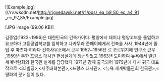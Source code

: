 ![Example.jpg](//rv.wkcdn.net/http://rigvedawiki.net/r1/pds/_ea_b9_80_ec_a4_91
_ec_97_85/Example.jpg)

[JPG image (99.06 KB)]

김중업(1922~1986)은 대한민국의 건축가이다. 평양에서 태어나 평양고보를 졸업하고 요코하마 고등공업학교를 입학하고 나카무라 준페이에게서
건축을 사사 ,1944년에 졸업 후 마츠다 히라다 건축사무소에서 근무 1952~1956년 르 코르뷔지에 연구소 근무 ,1959년 주한 프랑스
대사관 현상설계에 당선되었고 1963년 도미하여 뉴욕에서 열린 세계박람회의 한국관 설계를 담당했다 1971년 강제 출국되어 1979년에 다시
귀국 대표작으로 <3.1빌딩>,<제주대학본관>,<프랑스 대사관>, <뉴욕 세계박물관회 한국관>,<평화의 문> 등이 있다.

